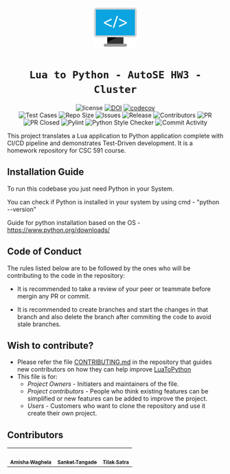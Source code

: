 
<div align="center">
 <img src="./docs/code.svg" width="100px"></img>
 
 # `Lua to Python - AutoSE HW3 - Cluster`

![license](https://img.shields.io/github/license/sankettangade/AutoSE-HW3-Cluster)
[![DOI](https://zenodo.org/badge/595836561.svg)](https://zenodo.org/badge/latestdoi/595836561)
[![codecov](https://codecov.io/gh/sankettangade/AutoSE-HW3-Cluster/branch/main/graph/badge.svg?token=)](https://codecov.io/gh/sankettangade/AutoSE-HW3-Cluster)<br/>
![Test Cases](https://img.shields.io/github/actions/workflow/status/sankettangade/AutoSE-HW3-Cluster/tests.yml?label=Test%20Cases)
![Repo Size](https://img.shields.io/github/repo-size/sankettangade/AutoSE-HW3-Cluster)
![Issues](https://img.shields.io/github/issues-closed-raw/sankettangade/AutoSE-HW3-Cluster?color=yellow)
![Release](https://img.shields.io/github/v/release/sankettangade/AutoSE-HW3-Cluster?color=green)
![Contributors](https://img.shields.io/github/contributors/sankettangade/AutoSE-HW3-Cluster?color=cyan)
![PR](https://img.shields.io/github/issues-pr/sankettangade/AutoSE-HW3-Cluster?color=red)
![PR Closed](https://img.shields.io/github/issues-pr-closed-raw/sankettangade/AutoSE-HW3-Cluster?color=red)
![Pylint](https://img.shields.io/github/actions/workflow/status/sankettangade/AutoSE-HW3-Cluster/pylint.yml?label=PyLint)
![Python Style Checker](https://img.shields.io/github/actions/workflow/status/sankettangade/AutoSE-HW3-Cluster/style_checker.yml?label=Python%20Style%20Checker)
![Commit Activity](https://img.shields.io/github/commit-activity/w/sankettangade/AutoSE-HW3-Cluster?color=blue)

</div>
This project translates a Lua application to Python application complete with CI/CD pipeline and demonstrates Test-Driven development. It is a homework repository for CSC 591 course. 

## Installation Guide

To run this codebase you just need Python in your System.

You can check if Python is installed in your system by using cmd - "python --version"

Guide for python installation based on the OS - https://www.python.org/downloads/

## Code of Conduct

The rules listed below are to be followed by the ones who will be contributing to the code in the repository:

- It is recommended to take a review of your peer or teammate before mergin any PR or commit.

- It is recommended to create branches and start the changes in that branch and also delete the branch after commiting the code to avoid stale branches.


## Wish to contribute?
- Please refer the file [CONTRIBUTING.md](https://github.com/sankettangade/AutoSE-HW3-Cluster/blob/main/CONTRIBUTING.md) in the repository that guides new contributors on how they can help improve [LuaToPython](https://github.com/sankettangade/AutoSE-HW3-Cluster)
- This file is for:
  - _Project Owners_ - Initiaters and maintainers of the file.
  - _Project contributors_ - People who think existing features can be simplified or new features can be added to improve the project.
  - _Users_ - Customers who want to clone the repository and use it create their own project.



## Contributors
  
<table>
  <tr>
  <td align="center"><a href="https://github.com/amisha-w"><img src="https://avatars.githubusercontent.com/amisha-w" width="100px;" alt=""/><br /><sub><b>Amisha Waghela</b></sub></a></td>
  <td align="center"><a href="https://github.com/sankettangade"><img src="https://avatars.githubusercontent.com/sankettangade" width="100px;" alt=""/><br /><sub><b>Sanket Tangade</b></sub></a></td>
  <td align="center"><a href="https://github.com/tilaksatra"><img src="https://avatars.githubusercontent.com/tilaksatra" width="100px;" alt=""/><br /><sub><b>Tilak Satra</b></sub></a></td>
  </tr>
</table>

